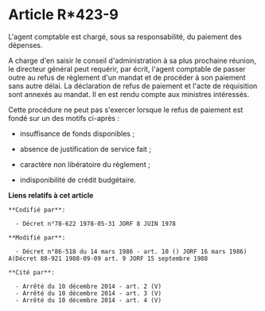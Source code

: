 # Article R*423-9

L'agent comptable est chargé, sous sa responsabilité, du paiement des dépenses.

A charge d'en saisir le conseil d'administration à sa plus prochaine réunion, le directeur général peut requérir, par écrit,
l'agent comptable de passer outre au refus de règlement d'un mandat et de procéder à son paiement sans autre délai. La
déclaration de refus de paiement et l'acte de réquisition sont annexés au mandat. Il en est rendu compte aux ministres
intéressés.

Cette procédure ne peut pas s'exercer lorsque le refus de paiement est fondé sur un des motifs ci-après :

- insuffisance de fonds disponibles ;

- absence de justification de service fait ;

- caractère non libératoire du règlement ;

- indisponibilité de crédit budgétaire.

**Liens relatifs à cet article**

	**Codifié par**:

	  - Décret n°78-622 1978-05-31 JORF 8 JUIN 1978

	**Modifié par**:

	  - Décret n°86-518 du 14 mars 1986 - art. 10 () JORF 16 mars 1986) A(Décret 88-921 1988-09-09 art. 9 JORF 15 septembre 1988

	**Cité par**:

	  - Arrêté du 10 décembre 2014 - art. 2 (V)
	  - Arrêté du 10 décembre 2014 - art. 3 (V)
	  - Arrêté du 10 décembre 2014 - art. 4 (V)
